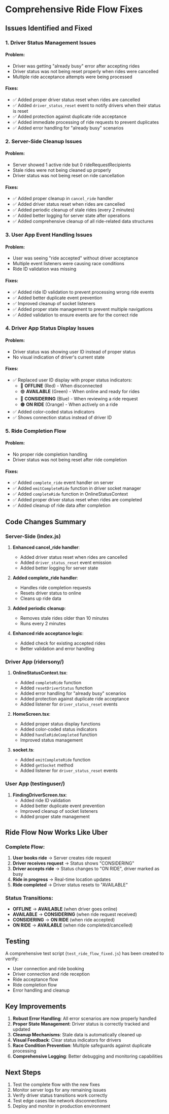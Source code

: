 # Comprehensive Ride Flow Fixes

## Issues Identified and Fixed

### 1. **Driver Status Management Issues**

#### Problem:
- Driver was getting "already busy" error after accepting rides
- Driver status was not being reset properly when rides were cancelled
- Multiple ride acceptance attempts were being processed

#### Fixes:
- ✅ Added proper driver status reset when rides are cancelled
- ✅ Added `driver_status_reset` event to notify drivers when their status is reset
- ✅ Added protection against duplicate ride acceptance
- ✅ Added immediate processing of ride requests to prevent duplicates
- ✅ Added error handling for "already busy" scenarios

### 2. **Server-Side Cleanup Issues**

#### Problem:
- Server showed 1 active ride but 0 rideRequestRecipients
- Stale rides were not being cleaned up properly
- Driver status was not being reset on ride cancellation

#### Fixes:
- ✅ Added proper cleanup in `cancel_ride` handler
- ✅ Added driver status reset when rides are cancelled
- ✅ Added periodic cleanup of stale rides (every 2 minutes)
- ✅ Added better logging for server state after operations
- ✅ Added comprehensive cleanup of all ride-related data structures

### 3. **User App Event Handling Issues**

#### Problem:
- User was seeing "ride accepted" without driver acceptance
- Multiple event listeners were causing race conditions
- Ride ID validation was missing

#### Fixes:
- ✅ Added ride ID validation to prevent processing wrong ride events
- ✅ Added better duplicate event prevention
- ✅ Improved cleanup of socket listeners
- ✅ Added proper state management to prevent multiple navigations
- ✅ Added validation to ensure events are for the correct ride

### 4. **Driver App Status Display Issues**

#### Problem:
- Driver status was showing user ID instead of proper status
- No visual indication of driver's current state

#### Fixes:
- ✅ Replaced user ID display with proper status indicators:
  - 🔴 **OFFLINE** (Red) - When disconnected
  - 🟢 **AVAILABLE** (Green) - When online and ready for rides
  - 🔵 **CONSIDERING** (Blue) - When reviewing a ride request
  - 🟠 **ON RIDE** (Orange) - When actively on a ride
- ✅ Added color-coded status indicators
- ✅ Shows connection status instead of driver ID

### 5. **Ride Completion Flow**

#### Problem:
- No proper ride completion handling
- Driver status was not being reset after ride completion

#### Fixes:
- ✅ Added `complete_ride` event handler on server
- ✅ Added `emitCompleteRide` function in driver socket manager
- ✅ Added `completeRide` function in OnlineStatusContext
- ✅ Added proper driver status reset when rides are completed
- ✅ Added cleanup of ride data after completion

## Code Changes Summary

### Server-Side (index.js)
1. **Enhanced cancel_ride handler**:
   - Added driver status reset when rides are cancelled
   - Added `driver_status_reset` event emission
   - Added better logging for server state

2. **Added complete_ride handler**:
   - Handles ride completion requests
   - Resets driver status to online
   - Cleans up ride data

3. **Added periodic cleanup**:
   - Removes stale rides older than 10 minutes
   - Runs every 2 minutes

4. **Enhanced ride acceptance logic**:
   - Added check for existing accepted rides
   - Better validation and error handling

### Driver App (ridersony/)

1. **OnlineStatusContext.tsx**:
   - Added `completeRide` function
   - Added `resetDriverStatus` function
   - Added error handling for "already busy" scenarios
   - Added protection against duplicate ride acceptance
   - Added listener for `driver_status_reset` events

2. **HomeScreen.tsx**:
   - Added proper status display functions
   - Added color-coded status indicators
   - Added `handleRideCompleted` function
   - Improved status management

3. **socket.ts**:
   - Added `emitCompleteRide` function
   - Added `getSocket` method
   - Added listener for `driver_status_reset` events

### User App (testinguser/)

1. **FindingDriverScreen.tsx**:
   - Added ride ID validation
   - Added better duplicate event prevention
   - Improved cleanup of socket listeners
   - Added proper state management

## Ride Flow Now Works Like Uber

### Complete Flow:
1. **User books ride** → Server creates ride request
2. **Driver receives request** → Status shows "CONSIDERING"
3. **Driver accepts ride** → Status changes to "ON RIDE", driver marked as busy
4. **Ride in progress** → Real-time location updates
5. **Ride completed** → Driver status resets to "AVAILABLE"

### Status Transitions:
- **OFFLINE** → **AVAILABLE** (when driver goes online)
- **AVAILABLE** → **CONSIDERING** (when ride request received)
- **CONSIDERING** → **ON RIDE** (when ride accepted)
- **ON RIDE** → **AVAILABLE** (when ride completed/cancelled)

## Testing

A comprehensive test script (`test_ride_flow_fixed.js`) has been created to verify:
- User connection and ride booking
- Driver connection and ride reception
- Ride acceptance flow
- Ride completion flow
- Error handling and cleanup

## Key Improvements

1. **Robust Error Handling**: All error scenarios are now properly handled
2. **Proper State Management**: Driver status is correctly tracked and updated
3. **Cleanup Mechanisms**: Stale data is automatically cleaned up
4. **Visual Feedback**: Clear status indicators for drivers
5. **Race Condition Prevention**: Multiple safeguards against duplicate processing
6. **Comprehensive Logging**: Better debugging and monitoring capabilities

## Next Steps

1. Test the complete flow with the new fixes
2. Monitor server logs for any remaining issues
3. Verify driver status transitions work correctly
4. Test edge cases like network disconnections
5. Deploy and monitor in production environment 